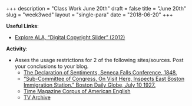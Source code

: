 +++
description = "Class Work June 20th"
draft = false
title = "June 20th"
slug = "week3wed"
layout = "single-para"
date = "2018-06-20"
+++

**Useful Links**:

* [Explore ALA, “Digital Copyright Slider” (2012)](http://librarycopyright.net/resources/digitalslider/index.html)

**Activity**:

* Asses the usage restrictions for 2 of the following sites/sources. Post your conclusions to your blog.
  * [The Declaration of Sentiments, Seneca Falls Conference, 1848.](https://sourcebooks.fordham.edu/mod/senecafalls.asp)
  * [“Sub-Committee of Congress, On Visit Here, Inspects East Boston Immigration Station.” Boston Daily Globe, July 10 1927.](http://search.proquest.com.mutex.gmu.edu/hnpnewyorkbostonglobe/docview/860807082/FBB383C895314F07PQ/4?accountid=14541)
  * [Time Magazine Corpus of American English](http://corpus.byu.edu/time/)
  * [TV Archive](https://archive.org/details/tv)
